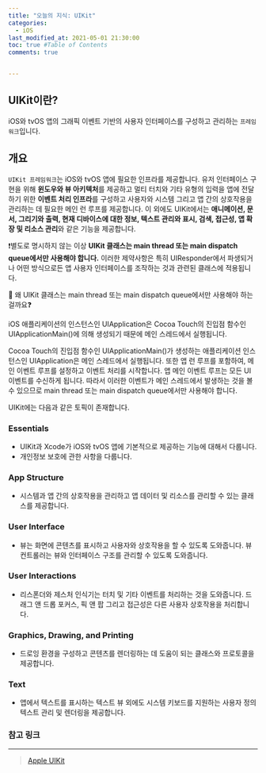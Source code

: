 ```yaml
---
title: "오늘의 지식: UIKit"
categories: 
  - iOS
last_modified_at: 2021-05-01 21:30:00
toc: true #Table of Contents
comments: true


---
```


## UIKit이란?

iOS와 tvOS 앱의 그래픽 이벤트 기반의 사용자 인터페이스를 구성하고 관리하는 `프레임워크`입니다.

## 개요

`UIKit 프레임워크`는 iOS와 tvOS 앱에 필요한 인프라를 제공합니다. 유저 인터페이스 구현을 위해 **윈도우와 뷰 아키텍처**를 제공하고 멀티 터치와 기타 유형의 입력을 앱에 전달하기 위한 **이벤트 처리 인프라**를 구성하고 사용자와 시스템 그리고 앱 간의 상호작용을 관리하는 데 필요한 메인 런 루프를 제공합니다. 이 외에도 UIKit에서는 **애니메이션, 문서, 그리기와 출력, 현재 디바이스에 대한 정보, 텍스트 관리와 표시, 검색, 접근성, 앱 확장 및 리소스 관리**와 같은 기능을 제공합니다.

❗️별도로 명시하지 않는 이상 **UIKit 클래스는 main thread 또는 main dispatch queue에서만 사용해야 합니다.** 이러한 제약사항은 특히 UIResponder에서 파생되거나 어떤 방식으로든 앱 사용자 인터페이스를 조작하는 것과 관련된 클래스에 적용됩니다.

🤔 왜 UIKit 클래스는 main thread 또는 main dispatch queue에서만 사용해야 하는 걸까요❓

iOS 애플리케이션의 인스턴스인 UIApplication은 Cocoa Touch의 진입점 함수인 UIApplicationMain()에 의해 생성되기 때문에 메인 스레드에서 실행됩니다. 

Cocoa Touch의 진입점 함수인 UIApplicationMain()가 생성하는 애플리케이션 인스턴스인 UIApplication은 메인 스레드에서 실행됩니다. 또한 앱 런 루프를 포함하여, 메인 이벤트 루프를 설정하고 이벤트 처리를 시작합니다. 앱 메인 이벤트 루프는 모든 UI 이벤트를 수신하게 됩니다. 따라서 이러한 이벤트가 메인 스레드에서 발생하는 것을 볼 수 있으므로 main thread 또는 main dispatch queue에서만 사용해야 합니다.

UIKit에는 다음과 같은 토픽이 존재합니다.

### Essentials

- UIKit과 Xcode가 iOS와 tvOS 앱에 기본적으로 제공하는 기능에 대해서 다룹니다.
- 개인정보 보호에 관한 사항을 다룹니다.

### App Structure

- 시스템과 앱 간의 상호작용을 관리하고 앱 데이터 및 리소스를 관리할 수 있는 클래스를 제공합니다.

### User Interface

- 뷰는 화면에 콘텐츠를 표시하고 사용자와 상호작용을 할 수 있도록 도와줍니다. 뷰 컨트롤러는 뷰와 인터페이스 구조를 관리할 수 있도록 도와줍니다.

### User Interactions

- 리스폰더와 제스처 인식기는 터치 및 기타 이벤트를 처리하는 것을 도와줍니다. 드래그 앤 드롭 포커스, 픽 앤 팝 그리고 접근성은 다른 사용자 상호작용을 처리합니다.

### Graphics, Drawing, and Printing

- 드로잉 환경을 구성하고 콘텐츠를 렌더링하는 데 도움이 되는 클래스와 프로토콜을 제공합니다.

### Text

- 앱에서 텍스트를 표시하는 텍스트 뷰 외에도 시스템 키보드를 지원하는 사용자 정의 텍스트 관리 및 렌더링을 제공합니다.

### 참고 링크

---

> [Apple UIKit](https://developer.apple.com/documentation/uikit)